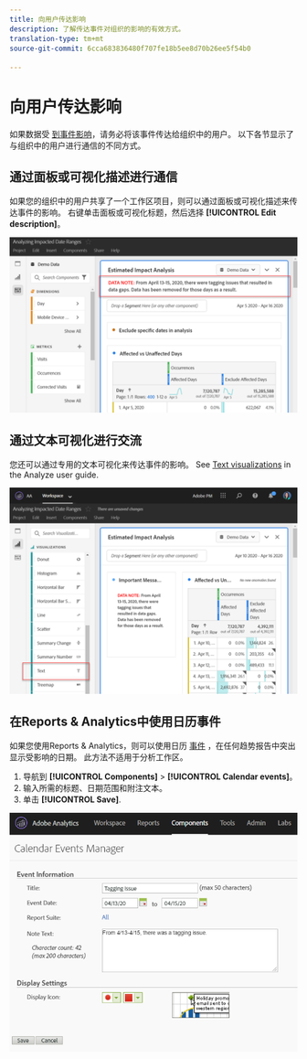 ```yaml
---
title: 向用户传达影响
description: 了解传达事件对组织的影响的有效方式。
translation-type: tm+mt
source-git-commit: 6cca683836480f707fe18b5ee8d70b26ee5f54b0

---
```



# 向用户传达影响

如果数据受 [到事件影响](../event-impacted.md)，请务必将该事件传达给组织中的用户。 以下各节显示了与组织中的用户进行通信的不同方式。

## 通过面板或可视化描述进行通信

如果您的组织中的用户共享了一个工作区项目，则可以通过面板或可视化描述来传达事件的影响。 右键单击面板或可视化标题，然后选择 **[!UICONTROL Edit description]**。

![面板说明](../assets/panel_description.png)

## 通过文本可视化进行交流

您还可以通过专用的文本可视化来传达事件的影响。 See [Text visualizations](/help/analyze/analysis-workspace/visualizations/text.md) in the Analyze user guide.

![文本可视化](../assets/text_visualization.png)

## 在Reports &amp; Analytics中使用日历事件

如果您使用Reports &amp; Analytics，则可以使用日历 [事件](/help/components/t-calendar-event.md) ，在任何趋势报告中突出显示受影响的日期。 此方法不适用于分析工作区。

1. 导航到 **[!UICONTROL Components]** > **[!UICONTROL Calendar events]**。
2. 输入所需的标题、日期范围和附注文本。
3. 单击 **[!UICONTROL Save]**.

![日历事件](../assets/exclude_calendar_event.png)
